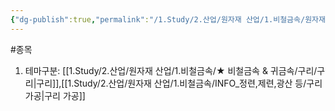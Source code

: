 ```yaml
---
{"dg-publish":true,"permalink":"/1.Study/2.산업/원자재 산업/1.비철금속/원자재가공업/종목/이구산업/","created":"2024-11-20T21:02:28.781+09:00","updated":"2025-06-26T12:50:47.231+09:00"}
---
```


#종목

1. 테마구분: [[1.Study/2.산업/원자재 산업/1.비철금속/★ 비철금속 & 귀금속/구리/구리\|구리]],[[1.Study/2.산업/원자재 산업/1.비철금속/INFO_정련,제련,광산 등/구리 가공\|구리 가공]]
